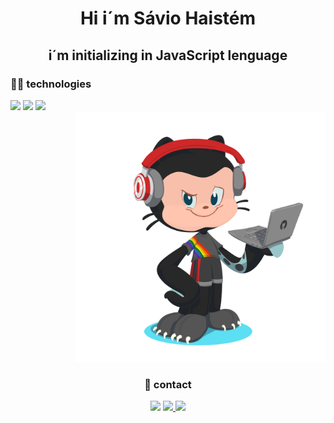   <h1 align="center" background="red"> Hi i´m Sávio Haistém </h1>
<h2 align="center"> i´m initializing in JavaScript lenguage </h2>

<p>
<div align="left">
   <h3> 👨‍💻 technologies </h3>
<img src="https://img.shields.io/badge/JavaScript-F7DF1E?style=for-the-badge&logo=javascript&logoColor=black" />
<img src="https://img.shields.io/badge/HTML5-E34F26?style=for-the-badge&logo=html5&logoColor=white" />
<img src="https://img.shields.io/badge/CSS3-1572B6?style=for-the-badge&logo=css3&logoColor=white"/>
</div>
<div align="right">
<img width="400px" heigth="400px" src="my-octocat-1622811861618.png">
</div>
</p>

<div align="center">
   <h3>📲 contact </h3>
<img src="https://img.shields.io/badge/Discord-7289DA?style=for-the-badge&logo=discord&logoColor=white" />
<a href="https://wa.me/+5584999918236/?text=Olá%20Sávio"> <img src="https://img.shields.io/badge/WhatsApp-25D366?style=for-the-badge&logo=whatsapp&logoColor=white" href=" https://wa.me/+5584999918236/?text=Olá%20Sávio"/> </a>
<img src="https://img.shields.io/badge/Gmail-D14836?style=for-the-badge&logo=gmail&logoColor=white" />
</div>
